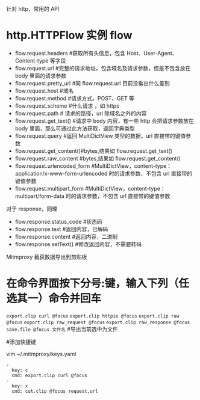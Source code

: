 针对 http，常用的 API

# http.HTTPFlow 实例 flow

- flow.request.headers #获取所有头信息，包含 Host、User-Agent、Content-type 等字段
- flow.request.url #完整的请求地址，包含域名及请求参数，但是不包含放在 body 里面的请求参数
- flow.request.pretty_url #同 flow.request.url 目前没看出什么差别
- flow.request.host #域名
- flow.request.method #请求方式。POST、GET 等
- flow.request.scheme #什么请求 ，如 https
- flow.request.path # 请求的路径，url 除域名之外的内容
- flow.request.get_text() #请求中 body 内容，有一些 http 会把请求参数放在 body 里面，那么可通过此方法获取，返回字典类型
- flow.request.query #返回 MultiDictView 类型的数据，url 直接带的键值参数
- flow.request.get_content()#bytes,结果如 flow.request.get_text()
- flow.request.raw_content #bytes,结果如 flow.request.get_content()
- flow.request.urlencoded_form #MultiDictView，content-type：application/x-www-form-urlencoded 时的请求参数，不包含 url 直接带的键值参数
- flow.request.multipart_form #MultiDictView，content-type：multipart/form-data 时的请求参数，不包含 url 直接带的键值参数

对于 response，同理

- flow.response.status_code #状态码
- flow.response.text #返回内容，已解码
- flow.response.content #返回内容，二进制
- flow.response.setText() #修改返回内容，不需要转码

Mitmproxy 截获数据导出到剪贴板

# 在命令界面按下分号:键，输入下列（任选其一）命令并回车

`export.clip curl @focus`
`export.clip httpie @focus`
`export.clip raw @focus`
`export.clip raw_request @focus`
`export.clip raw_response @focus`
`save.file @focus 文件名` #导出当前选中为文件

#添加快捷键

vim ~/.mitmproxy/keys.yaml

```
-
  key: c
  cmd: export.clip curl @focus
-
  key: x
  cmd: cut.clip @focus request.url
```
